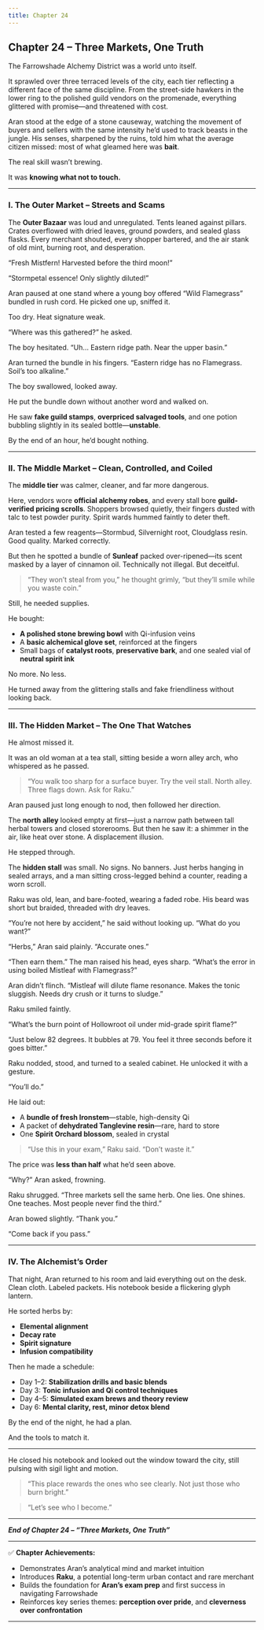 ```yaml
---
title: Chapter 24
---
```



## **Chapter 24 – Three Markets, One Truth**

The Farrowshade Alchemy District was a world unto itself.

It sprawled over three terraced levels of the city, each tier reflecting a different face of the same discipline. From the street-side hawkers in the lower ring to the polished guild vendors on the promenade, everything glittered with promise—and threatened with cost.

Aran stood at the edge of a stone causeway, watching the movement of buyers and sellers with the same intensity he’d used to track beasts in the jungle. His senses, sharpened by the ruins, told him what the average citizen missed: most of what gleamed here was **bait**.

The real skill wasn’t brewing.

It was **knowing what not to touch.**

---

### **I. The Outer Market – Streets and Scams**

The **Outer Bazaar** was loud and unregulated. Tents leaned against pillars. Crates overflowed with dried leaves, ground powders, and sealed glass flasks. Every merchant shouted, every shopper bartered, and the air stank of old mint, burning root, and desperation.

“Fresh Mistfern! Harvested before the third moon!”

“Stormpetal essence! Only slightly diluted!”

Aran paused at one stand where a young boy offered “Wild Flamegrass” bundled in rush cord. He picked one up, sniffed it.

Too dry. Heat signature weak.

“Where was this gathered?” he asked.

The boy hesitated. “Uh… Eastern ridge path. Near the upper basin.”

Aran turned the bundle in his fingers. “Eastern ridge has no Flamegrass. Soil’s too alkaline.”

The boy swallowed, looked away.

He put the bundle down without another word and walked on.

He saw **fake guild stamps**, **overpriced salvaged tools**, and one potion bubbling slightly in its sealed bottle—**unstable**.

By the end of an hour, he’d bought nothing.

---

### **II. The Middle Market – Clean, Controlled, and Coiled**

The **middle tier** was calmer, cleaner, and far more dangerous.

Here, vendors wore **official alchemy robes**, and every stall bore **guild-verified pricing scrolls**. Shoppers browsed quietly, their fingers dusted with talc to test powder purity. Spirit wards hummed faintly to deter theft.

Aran tested a few reagents—Stormbud, Silvernight root, Cloudglass resin. Good quality. Marked correctly.

But then he spotted a bundle of **Sunleaf** packed over-ripened—its scent masked by a layer of cinnamon oil. Technically not illegal. But deceitful.

> “They won’t steal from you,” he thought grimly, “but they’ll smile while you waste coin.”

Still, he needed supplies.

He bought:
- **A polished stone brewing bowl** with Qi-infusion veins  
- A **basic alchemical glove set**, reinforced at the fingers  
- Small bags of **catalyst roots**, **preservative bark**, and one sealed vial of **neutral spirit ink**

No more. No less.

He turned away from the glittering stalls and fake friendliness without looking back.

---

### **III. The Hidden Market – The One That Watches**

He almost missed it.

It was an old woman at a tea stall, sitting beside a worn alley arch, who whispered as he passed.

> “You walk too sharp for a surface buyer. Try the veil stall. North alley. Three flags down. Ask for Raku.”

Aran paused just long enough to nod, then followed her direction.

The **north alley** looked empty at first—just a narrow path between tall herbal towers and closed storerooms. But then he saw it: a shimmer in the air, like heat over stone. A displacement illusion.

He stepped through.

The **hidden stall** was small. No signs. No banners. Just herbs hanging in sealed arrays, and a man sitting cross-legged behind a counter, reading a worn scroll.

Raku was old, lean, and bare-footed, wearing a faded robe. His beard was short but braided, threaded with dry leaves.

“You’re not here by accident,” he said without looking up. “What do you want?”

“Herbs,” Aran said plainly. “Accurate ones.”

“Then earn them.” The man raised his head, eyes sharp. “What’s the error in using boiled Mistleaf with Flamegrass?”

Aran didn’t flinch. “Mistleaf will dilute flame resonance. Makes the tonic sluggish. Needs dry crush or it turns to sludge.”

Raku smiled faintly.

“What’s the burn point of Hollowroot oil under mid-grade spirit flame?”

“Just below 82 degrees. It bubbles at 79. You feel it three seconds before it goes bitter.”

Raku nodded, stood, and turned to a sealed cabinet. He unlocked it with a gesture.

“You’ll do.”

He laid out:
- A **bundle of fresh Ironstem**—stable, high-density Qi  
- A packet of **dehydrated Tanglevine resin**—rare, hard to store  
- One **Spirit Orchard blossom**, sealed in crystal

> “Use this in your exam,” Raku said. “Don’t waste it.”

The price was **less than half** what he’d seen above.

“Why?” Aran asked, frowning.

Raku shrugged. “Three markets sell the same herb. One lies. One shines. One teaches. Most people never find the third.”

Aran bowed slightly. “Thank you.”

“Come back if you pass.”

---

### **IV. The Alchemist’s Order**

That night, Aran returned to his room and laid everything out on the desk. Clean cloth. Labeled packets. His notebook beside a flickering glyph lantern.

He sorted herbs by:
- **Elemental alignment**  
- **Decay rate**  
- **Spirit signature**  
- **Infusion compatibility**

Then he made a schedule:
- Day 1–2: **Stabilization drills and basic blends**  
- Day 3: **Tonic infusion and Qi control techniques**  
- Day 4–5: **Simulated exam brews and theory review**  
- Day 6: **Mental clarity, rest, minor detox blend**

By the end of the night, he had a plan.

And the tools to match it.

---

He closed his notebook and looked out the window toward the city, still pulsing with sigil light and motion.

> “This place rewards the ones who see clearly. Not just those who burn bright.”

> “Let’s see who I become.”

---

***End of Chapter 24 – “Three Markets, One Truth”***

---

✅ **Chapter Achievements:**
- Demonstrates Aran’s analytical mind and market intuition  
- Introduces **Raku**, a potential long-term urban contact and rare merchant  
- Builds the foundation for **Aran’s exam prep** and first success in navigating Farrowshade  
- Reinforces key series themes: **perception over pride**, and **cleverness over confrontation**

---
